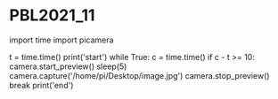# PBL2021_11

import time
import picamera

t = time.time()
print('start')
while True:
    c = time.time()
    if c - t >= 10:
        camera.start_preview()
        sleep(5)
        camera.capture('/home/pi/Desktop/image.jpg')
        camera.stop_preview()
        break
print('end')
